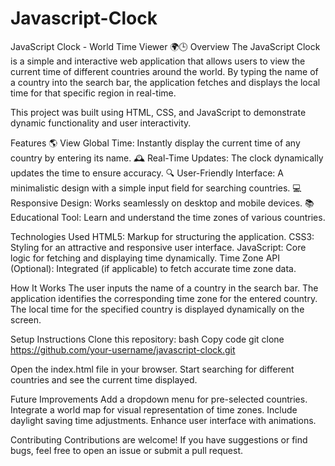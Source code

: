# Javascript-Clock
JavaScript Clock - World Time Viewer 🌍🕒
Overview
The JavaScript Clock is a simple and interactive web application that allows users to view the current time of different countries around the world. By typing the name of a country into the search bar, the application fetches and displays the local time for that specific region in real-time.

This project was built using HTML, CSS, and JavaScript to demonstrate dynamic functionality and user interactivity.

Features
🌎 View Global Time: Instantly display the current time of any country by entering its name.
🕰️ Real-Time Updates: The clock dynamically updates the time to ensure accuracy.
🔍 User-Friendly Interface: A minimalistic design with a simple input field for searching countries.
💻 Responsive Design: Works seamlessly on desktop and mobile devices.
📚 Educational Tool: Learn and understand the time zones of various countries.

Technologies Used
HTML5: Markup for structuring the application.
CSS3: Styling for an attractive and responsive user interface.
JavaScript: Core logic for fetching and displaying time dynamically.
Time Zone API (Optional): Integrated (if applicable) to fetch accurate time zone data.

How It Works
The user inputs the name of a country in the search bar.
The application identifies the corresponding time zone for the entered country.
The local time for the specified country is displayed dynamically on the screen.

Setup Instructions
Clone this repository:
bash
Copy code
git clone https://github.com/your-username/javascript-clock.git

Open the index.html file in your browser.
Start searching for different countries and see the current time displayed.

Future Improvements
Add a dropdown menu for pre-selected countries.
Integrate a world map for visual representation of time zones.
Include daylight saving time adjustments.
Enhance user interface with animations.

Contributing
Contributions are welcome! If you have suggestions or find bugs, feel free to open an issue or submit a pull request.
